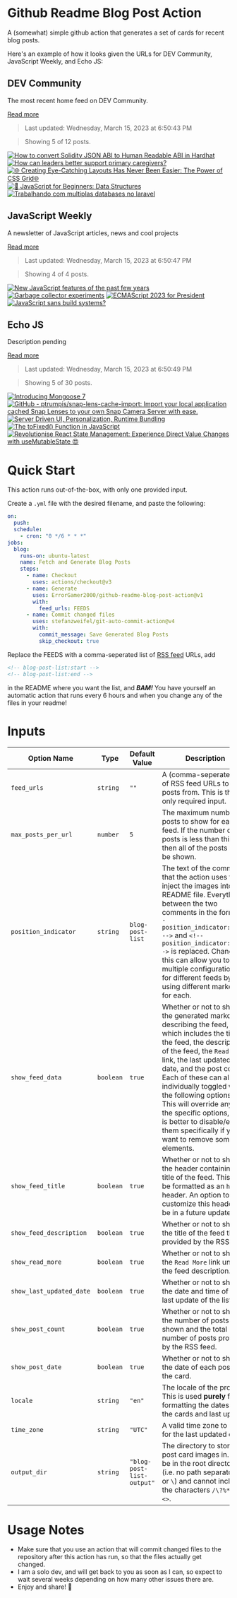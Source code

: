 # Github Readme Blog Post Action

A (somewhat) simple github action that generates a set of cards for recent blog posts.

Here's an example of how it looks given the URLs for DEV Community, JavaScript Weekly, and Echo JS:

<!-- post-list:start -->
## DEV Community

The most recent home feed on DEV Community.

[Read more](https://dev.to)
> Last updated: Wednesday, March 15, 2023 at 6:50:43 PM

> Showing 5 of 12 posts.

[![How to convert Solidity JSON ABI to Human Readable ABI in Hardhat](https://raw.githubusercontent.com/ErrorGamer2000/github-readme-blog-post-action/main/generated_files/DEV_Community/How_to_convert_Solidity_JSON_ABI_to_Human_Readable_ABI_in_Hardhat.svg)](https://dev.to/anjana_j/how-to-convert-solidity-json-abi-to-human-readable-abi-in-hardhat-21mj)
[![How can leaders better support primary caregivers?](https://raw.githubusercontent.com/ErrorGamer2000/github-readme-blog-post-action/main/generated_files/DEV_Community/How_can_leaders_better_support_primary_caregivers_.svg)](https://dev.to/devteam/how-can-leaders-better-support-primary-caregivers-35b8)
[![🌐 Creating Eye-Catching Layouts Has Never Been Easier: The Power of CSS Grid🌐](https://raw.githubusercontent.com/ErrorGamer2000/github-readme-blog-post-action/main/generated_files/DEV_Community/🌐_Creating_Eye-Catching_Layouts_Has_Never_Been_Easier__The_Power_of_CSS_Grid🌐.svg)](https://dev.to/almonteluis/creating-eye-catching-layouts-has-never-been-easier-the-power-of-css-grid-3k91)
[![🧮 JavaScript for Beginners: Data Structures](https://raw.githubusercontent.com/ErrorGamer2000/github-readme-blog-post-action/main/generated_files/DEV_Community/🧮_JavaScript_for_Beginners__Data_Structures.svg)](https://dev.to/catherineisonline/javascript-for-beginners-data-structures-2j6i)
[![Trabalhando com multiplas databases no laravel](https://raw.githubusercontent.com/ErrorGamer2000/github-readme-blog-post-action/main/generated_files/DEV_Community/Trabalhando_com_multiplas_databases_no_laravel.svg)](https://dev.to/woney/trabalhando-com-multiplas-databases-no-laravel-ooc)


## JavaScript Weekly

A newsletter of JavaScript articles, news and cool projects

[Read more](https://javascriptweekly.com/)
> Last updated: Wednesday, March 15, 2023 at 6:50:47 PM

> Showing 4 of 4 posts.

[![New JavaScript features of the past few years](https://raw.githubusercontent.com/ErrorGamer2000/github-readme-blog-post-action/main/generated_files/JavaScript_Weekly/New_JavaScript_features_of_the_past_few_years.svg)](https://javascriptweekly.com/issues/629)
[![Garbage collector experiments](https://raw.githubusercontent.com/ErrorGamer2000/github-readme-blog-post-action/main/generated_files/JavaScript_Weekly/Garbage_collector_experiments.svg)](https://javascriptweekly.com/issues/628)
[![ECMAScript 2023 for President](https://raw.githubusercontent.com/ErrorGamer2000/github-readme-blog-post-action/main/generated_files/JavaScript_Weekly/ECMAScript_2023_for_President.svg)](https://javascriptweekly.com/issues/627)
[![JavaScript sans build systems?](https://raw.githubusercontent.com/ErrorGamer2000/github-readme-blog-post-action/main/generated_files/JavaScript_Weekly/JavaScript_sans_build_systems_.svg)](https://javascriptweekly.com/issues/626)


## Echo JS

Description pending

[Read more](
http://www.echojs.com
)
> Last updated: Wednesday, March 15, 2023 at 6:50:49 PM

> Showing 5 of 30 posts.

[![Introducing Mongoose 7](https://raw.githubusercontent.com/ErrorGamer2000/github-readme-blog-post-action/main/generated_files/_Echo_JS_/Introducing_Mongoose_7.svg)](http://www.thecodebarbarian.com/introducing-mongoose-7)
[![GitHub - ptrumpis/snap-lens-cache-import: Import your local application cached Snap Lenses to your own Snap Camera Server with ease.](https://raw.githubusercontent.com/ErrorGamer2000/github-readme-blog-post-action/main/generated_files/_Echo_JS_/GitHub_-_ptrumpis_snap-lens-cache-import__Import_your_local_application_cached_Snap_Lenses_to_your_own_Snap_Camera_Server_with_ease..svg)](https://github.com/ptrumpis/snap-lens-cache-import)
[![Server Driven UI, Personalization, Runtime Bundling](https://raw.githubusercontent.com/ErrorGamer2000/github-readme-blog-post-action/main/generated_files/_Echo_JS_/Server_Driven_UI__Personalization__Runtime_Bundling.svg)](https://microfrontends.substack.com/p/server-driven-ui-personalization)
[![The toFixed() Function in JavaScript](https://raw.githubusercontent.com/ErrorGamer2000/github-readme-blog-post-action/main/generated_files/_Echo_JS_/The_toFixed()_Function_in_JavaScript.svg)](
https://masteringjs.io/tutorials/fundamentals/tofixed
)
[![
Revolutionise React State Management: Experience Direct Value Changes with useMutableState 😍
](https://raw.githubusercontent.com/ErrorGamer2000/github-readme-blog-post-action/main/generated_files/_Echo_JS_/_Revolutionise_React_State_Management__Experience_Direct_Value_Changes_with_useMutableState_😍_.svg)](
https://antonioru.github.io/beautiful-react-hooks/#/useMutableState
)


<!-- post-list:end -->

# Quick Start

This action runs out-of-the-box, with only one provided input.

Create a `.yml` file with the desired filename, and paste the following:

```yml
on:
  push:
  schedule:
    - cron: "0 */6 * * *"
jobs:
  blog:
    runs-on: ubuntu-latest
    name: Fetch and Generate Blog Posts
    steps:
      - name: Checkout
        uses: actions/checkout@v3
      - name: Generate
        uses: ErrorGamer2000/github-readme-blog-post-action@v1
        with:
          feed_urls: FEEDS
      - name: Commit changed files
        uses: stefanzweifel/git-auto-commit-action@v4
        with:
          commit_message: Save Generated Blog Posts
          skip_checkout: true
```

Replace the FEEDS with a comma-seperated list of [RSS feed](https://rss.com/blog/how-do-rss-feeds-work/) URLs, add

```md
<!-- blog-post-list:start -->
<!-- blog-post-list:end -->
```

in the README where you want the list, and **_BAM!_** You have yourself an automatic action that runs every 6 hours and when you change any of the files in your readme!

# Inputs

<table>
  <thead>
    <tr>
      <th>Option Name</th>
      <th>Type</th>
      <th>Default Value</th>
      <th>Description</th>
    </tr>
  </thead>
  <tbody>
    <tr>
      <td><code>feed_urls</code></td>
      <td><code>string</code></td>
      <td><code>""</code></td>
      <td>A (comma-seperated) list of RSS feed URLs to load posts from. This is the only required input.</td>
    </tr>
    <tr>
      <td><code>max_posts_per_url</code></td>
      <td><code>number</code></td>
      <td><code>5</code></td>
      <td>The maximum number of posts to show for each feed. If the number of posts is less than this, then all of the posts will be shown.</td>
    </tr>
    <tr>
      <td><code>position_indicator</code></td>
      <td><code>string</code></td>
      <td><code>blog-post-list</code></td>
      <td>The text of the comments that the action uses to inject the images into the README file. Everything between the two comments in the form <code>&lt;!-- position_indicator:start --&gt;</code> and <code>&lt;!-- position_indicator:end --&gt;</code> is replaced. Changing this can allow you to use multiple configurations for different feeds by using different markers for each.</td>
    </tr>
    <tr>
      <td><code>show_feed_data</code></td>
      <td><code>boolean</code></td>
      <td><code>true</code></td>
      <td>Whether or not to show the generated markdown describing the feed, which includes the title of the feed, the description of the feed, the <code>Read More</code> link, the last updated date, and the post count. Each of these can also be individually toggled with the following options. This will override any of the specific options, so it is better to disable/enable them specifically if you want to remove some elements.</td>
    </tr>
    <tr>
      <td><code>show_feed_title</code></td>
      <td><code>boolean</code></td>
      <td><code>true</code></td>
      <td>Whether or not to show the header containing the title of the feed. This will be formatted as an <code>h2</code> header. An option to customize this header will be in a future update.</td>
    </tr>
    <tr>
      <td><code>show_feed_description</code></td>
      <td><code>boolean</code></td>
      <td><code>true</code></td>
      <td>Whether or not to show the title of the feed that is provided by the RSS feed.</td>
    </tr>
    <tr>
      <td><code>show_read_more</code></td>
      <td><code>boolean</code></td>
      <td><code>true</code></td>
      <td>Whether or not to show the <code>Read More</code> link under the feed description.</td>
    </tr>
    <tr>
      <td><code>show_last_updated_date</code></td>
      <td><code>boolean</code></td>
      <td><code>true</code></td>
      <td>Whether or not to show the date and time of the last update of the list.</td>
    </tr>
    <tr>
      <td><code>show_post_count</code></td>
      <td><code>boolean</code></td>
      <td><code>true</code></td>
      <td>Whether or not to show the number of posts shown and the total number of posts provided by the RSS feed.</td>
    </tr>
    <tr>
      <td><code>show_post_date</code></td>
      <td><code>boolean</code></td>
      <td><code>true</code></td>
      <td>Whether or not to show the date of each post on the card.</td>
    </tr>
    <tr>
      <td><code>locale</code></td>
      <td><code>string</code></td>
      <td><code>"en"</code></td>
      <td>The locale of the project. This is used <strong>purely</strong> for formatting the dates of the cards and last update.</td>
    </tr>
    <tr>
      <td><code>time_zone</code></td>
      <td><code>string</code></td>
      <td><code>"UTC"</code></td>
      <td>A valid time zone to use for the last updated date.</td>
    </tr>
    <tr>
      <td><code>output_dir</code></td>
      <td><code>string</code></td>
      <td><code>"blog-post-list-output"</code></td>
      <td>The directory to store the post card images in. Must be in the root directory (i.e. no path separators <code>/</code> or <code>\</code>) and cannot include the characters <code>/\?%*:|"&lt;&gt;</code>.</td>
    </tr>
<!--
    <tr>
      <td><code></code></td>
      <td><cde></cde></td>
      <td><code></code></td>
      <td></td>
    </tr>
-->
  </tbody>
</table>

# Usage Notes

- Make sure that you use an action that will commit changed files to the repository after this action has run, so that the files actually get changed.
- I am a solo dev, and will get back to you as soon as I can, so expect to wait several weeks depending on how many other issues there are.
- Enjoy and share! 🤗
